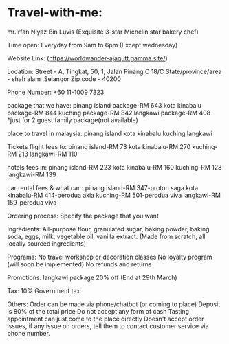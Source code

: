 # Travel-with-me:
mr.Irfan Niyaz Bin Luvis (Exquisite 3-star Michelin star bakery chef)

Time open:
Everyday from 9am to 6pm (Except wednesday)

Website Link:
(https://worldwander-ajaqutt.gamma.site/)

Location:
Street - A, Tingkat, 50, 1, Jalan Pinang C 18/C 
State/province/area - shah alam ,Selangor
Zip code - 40200

Phone Number:
+60 11-1009 7323

package that we have:
 pinang island package-RM 643
 kota kinabalu package-RM 844
 kuching package-RM 842
 langkawi package-RM 408
*just for 2 guest
family package(not available)
 
 place to travel in malaysia:
 pinang island
 kota kinabalu
 kuching
 langkawi

Tickets flight fees to:
pinang island-RM 73
kota kinabalu-RM 270
kuching-RM 213
langkawi-RM 110

hotels fees in:
pinang island-RM 223 
kota kinabalu-RM 160
kuching-RM 128
langkawi-RM 139

car rental fees & what car :
pinang island-RM 347-proton saga
kota kinabalu-RM 414-perodua axia
kuching-RM 501-perodua viva
langkawi-RM 159-perodua viva


Ordering process:
Specify the package that you want

Ingredients:
All-purpose flour, granulated sugar, baking powder, baking soda, eggs, milk, vegetable oil, vanilla extract. (Made from scratch, all locally sourced ingredients)

Programs:
No travel workshop or decoration classes
No loyalty program (will soon be implemented)
No refunds and returns

Promotions:
langkawi package 20% off (End at 29th March)

Tax:
10% Government tax


Others:
Order can be made via phone/chatbot (or coming to place)
Deposit is 80% of the total price
Do not accept any form of cash
Tasting appointment can just come to the place directly
Doesn't accept order issues, if any issue on orders, tell them to contact customer service via phone number.


